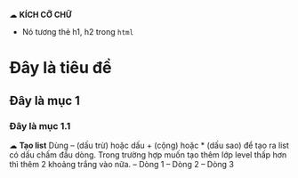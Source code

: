 ☁ **KÍCH CỠ CHỮ**
- Nó tương thẻ h1, h2 trong `html`
# Đây là tiêu đề
## Đây là mục 1
### Đây là mục 1.1

☁ **Tạo list**
Dùng – (dấu trừ) hoặc dấu + (cộng) hoặc * (dấu sao) để tạo ra list có dấu chấm đầu dòng. Trong trường hợp muốn tạo thêm lớp level thấp hơn thì thêm 2 khoảng trắng vào nữa.
– Dòng 1
  – Dòng 2
   – Dòng 3